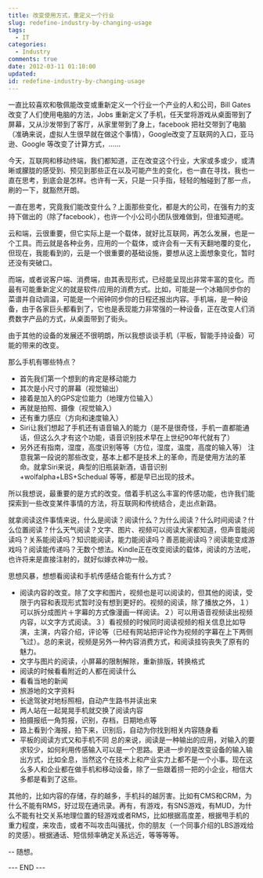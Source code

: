 ```yaml
---
title: 改变使用方式，重定义一个行业
slug: redefine-industry-by-changing-usage
tags:
  - IT
categories:
  - Industry
comments: true
date: 2012-03-11 01:10:00
updated:
id: redefine-industry-by-changing-usage
---
```


一直比较喜欢和敬佩能改变或重新定义一个行业一个产业的人和公司，Bill Gates 改变了人们使用电脑的方法，Jobs 重新定义了手机，任天堂将游戏从桌面带到了屏幕，又从沙发带到了客厅，从家里带到了身上，facebook 把社交带到了电脑（准确来说，虚拟人生很早就在做这个事情），Google改变了互联网的入口，亚马逊、Google 等改变了计算方式，......

<!--more-->

今天，互联网和移动终端，我们都知道，正在改变这个行业，大家或多或少，或清晰或朦胧的感受到、预见到那些正在以及可能产生的变化，也一直在寻找，我也一直在思考，到底会是怎样。也许有一天，只是一只手指，轻轻的触碰到了那一点，刷的一下，就豁然开朗。

一直在思考，究竟我们能改变什么？上面那些变化，都是大的公司，在强有力的支持下做出的（除了facebook），也许一个小公司小团队很难做到，但谁知道呢。

云和端，云很重要，但它实际上是一个载体，就好比互联网，再怎么发展，也是一个工具。而云就是各种业务，应用的一个载体，或许会有一天有天翻地覆的变化，但现在，我能看到的，云是一个很重要的基础设施，要想从这上面想象变化，暂时还没有突破口。

而端，或者说客户端、消费端，由其表现形式，已经能呈现出非常丰富的变化。而最有可能重新定义的就是软件/应用的消费方式。比如，可能是一个冰箱同步你的菜谱并自动调温，可能是一个闹钟同步你的日程还报出内容。手机端，是一种设备，由于各家巨头都看到了，它也是表现能力非常强的一种设备，正在改变人们消费数字产品的方式，从桌面带到了街头。

由于其他的设备的发展还不很明朗，所以我想谈谈手机（平板，智能手持设备）可能的带来的改变。

那么手机有哪些特点？

*   首先我们第一个想到的肯定是移动能力
*   其次是小尺寸的屏幕（视觉输出）
*   接着是加入的GPS定位能力（地理方位输入）
*   再就是拍照、摄像（视觉输入）
*   还有重力感应（方向和速度输入）
*   Siri让我们想起了手机还有语音输入的能力（是不是很奇怪，手机一直都能通话，但这么久才有这个功能，语音识别技术早在上世纪90年代就有了）
*   另外还有指南，湿度，高度识别等等（方位，湿度，温度，高度的输入等）
注意我第一段说的那些改变，基本上都不是技术上的革命，而是使用方法的革命。就拿Siri来说，典型的旧瓶装新酒，语音识别+wolfalpha+LBS+Schedual 等等，都是早已出现的技术。

所以我想说，最重要的是方式的改变。借着手机这么丰富的传感功能，也许我们能探索到一些改变某件事情的方法，将互联网和传统结合，走出点新路。

就拿阅读这件事情来说，什么是阅读？阅读什么？为什么阅读？什么时间阅读？什么位置阅读？什么天气阅读？文字、图片、视频可以阅读大家都知道，但声音能阅读吗？关系能阅读吗？知识能阅读，能力能阅读吗？善恶能阅读吗？阅读能变成游戏吗？阅读能传递吗？无数个想法。Kindle正在改变阅读的载体，阅读的方法呢，也许将来是直接注射的，就好似嫁衣神功一般。

思想风暴，想想看阅读和手机传感结合能有什么方式？


*   阅读内容的改变。除了文字和图片，视频也是可以阅读的，但其他的阅读，受限于内容和表现形式暂时没有想到更好的。视频的阅读，除了播放之外，１）可以拆分成图片＋字幕的方式像漫画一样阅读。２）可以用语音视频读出视频内容，以文字方式阅读。３）看视频的时候同时阅读视频的相关信息比如导演，主演，内容介绍，评论等（已经有网站把评论作为视频的字幕在上下两侧飞过）。总的来说，视频是另外一种内容消费方式，和阅读挂钩丧失了原有的魅力。
*   文字与图片的阅读，小屏幕的限制解除，重新排版，转换格式
*   阅读的时候看看附近的人都在阅读什么
*   看看当地的新闻
*   旅游地的文字资料
*   长途驾驶对地标照相，自动产生路书并读出来
*   两人站在一起晃晃手机就交换了阅读内容
*   拍摄报纸一角剪报，识别，存档，日期地点等
*   路上看到个海报，拍下来，识别后，自动为你找到相关内容随身看
*   平板的阅读方式又和手机不同
总的来说，阅读是一种输出的应用，对输入的要求较少，如何利用传感输入可以是一个思路。更进一步的是改变设备的输入输出方式，比如全息，当然这个在技术上和产业实力上都不是一个小事。现在这么多人和企业都在做手机和移动设备，除了一些跟着捞一把的小企业，相信大多都是看到了这些。

其他的，比如内容的存储，存的越多，手机抖的越厉害。比如有CMS和CRM，为什么不能有RMS，好过现在通讯录。再有，有游戏，有SNS游戏，有MUD，为什么不能有社交关系地理位置的轻游戏或者RMS，比如根据高度差，根据甩手机的重力程度，来攻击，或者不叫攻击叫骚扰，你的朋友（一个同事介绍的LBS游戏给的灵感）。根据通话、短信频率确定关系远近，等等等等。

-- 随想。


--- END ---
